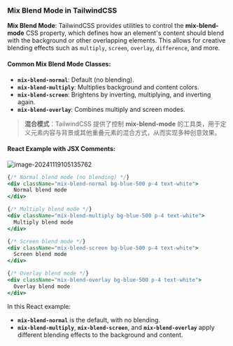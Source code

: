 ### Mix Blend Mode in TailwindCSS

**Mix Blend Mode**: TailwindCSS provides utilities to control the **mix-blend-mode** CSS property, which defines how an element's content should blend with the background or other overlapping elements. This allows for creative blending effects such as `multiply`, `screen`, `overlay`, `difference`, and more.

#### Common Mix Blend Mode Classes:
- **`mix-blend-normal`**: Default (no blending).
- **`mix-blend-multiply`**: Multiplies background and content colors.
- **`mix-blend-screen`**: Brightens by inverting, multiplying, and inverting again.
- **`mix-blend-overlay`**: Combines multiply and screen modes.

> **混合模式**：TailwindCSS 提供了控制 **mix-blend-mode** 的工具类，用于定义元素内容与背景或其他重叠元素的混合方式，从而实现多种创意效果。

#### React Example with JSX Comments:

![image-20241119105135762](C:\Users\10691\AppData\Roaming\Typora\typora-user-images\image-20241119105135762.png)

```jsx
{/* Normal blend mode (no blending) */}
<div className="mix-blend-normal bg-blue-500 p-4 text-white">
  Normal blend mode
</div>

{/* Multiply blend mode */}
<div className="mix-blend-multiply bg-blue-500 p-4 text-white">
  Multiply blend mode
</div>

{/* Screen blend mode */}
<div className="mix-blend-screen bg-blue-500 p-4 text-white">
  Screen blend mode
</div>

{/* Overlay blend mode */}
<div className="mix-blend-overlay bg-blue-500 p-4 text-white">
  Overlay blend mode
</div>
```

In this React example:
- **`mix-blend-normal`** is the default, with no blending.
- **`mix-blend-multiply`**, **`mix-blend-screen`**, and **`mix-blend-overlay`** apply different blending effects to the background and content.